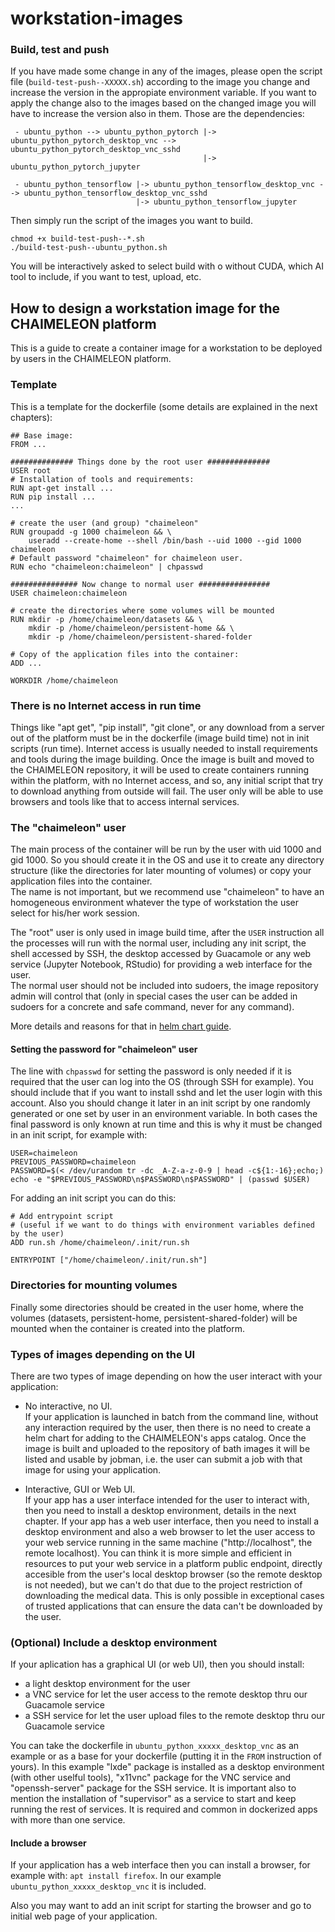# workstation-images

### Build, test and push
If you have made some change in any of the images, please open the script file (`build-test-push--XXXXX.sh`) according to the image you change and increase the version in the appropiate environment variable.
If you want to apply the change also to the images based on the changed image you will have to increase the version also in them.
Those are the dependencies:
```
 - ubuntu_python --> ubuntu_python_pytorch |-> ubuntu_python_pytorch_desktop_vnc --> ubuntu_python_pytorch_desktop_vnc_sshd
                                           |-> ubuntu_python_pytorch_jupyter
 
 - ubuntu_python_tensorflow |-> ubuntu_python_tensorflow_desktop_vnc --> ubuntu_python_tensorflow_desktop_vnc_sshd
                            |-> ubuntu_python_tensorflow_jupyter
```
Then simply run the script of the images you want to build.
```
chmod +x build-test-push--*.sh
./build-test-push--ubuntu_python.sh
```
You will be interactively asked to select build with o without CUDA, which AI tool to include, if you want to test, upload, etc.


## How to design a workstation image for the CHAIMELEON platform
This is a guide to create a container image for a workstation to be deployed by users in the CHAIMELEON platform.

### Template
This is a template for the dockerfile (some details are explained in the next chapters):
```
## Base image:
FROM ...

############## Things done by the root user ##############
USER root
# Installation of tools and requirements:
RUN apt-get install ...
RUN pip install ...
...

# create the user (and group) "chaimeleon"
RUN groupadd -g 1000 chaimeleon && \
    useradd --create-home --shell /bin/bash --uid 1000 --gid 1000 chaimeleon 
# Default password "chaimeleon" for chaimeleon user. 
RUN echo "chaimeleon:chaimeleon" | chpasswd

############### Now change to normal user ################
USER chaimeleon:chaimeleon

# create the directories where some volumes will be mounted
RUN mkdir -p /home/chaimeleon/datasets && \
    mkdir -p /home/chaimeleon/persistent-home && \
    mkdir -p /home/chaimeleon/persistent-shared-folder
    
# Copy of the application files into the container:
ADD ...

WORKDIR /home/chaimeleon
```

### There is no Internet access in run time
Things like "apt get", "pip install", "git clone", or any download from a server out of the platform must be in the dockerfile (image build time) not in init scripts (run time). 
Internet access is usually needed to install requirements and tools during the image building. 
Once the image is built and moved to the CHAIMELEON repository, it will be used to create containers running within the platform, with no Internet access, 
and so, any initial script that try to download anything from outside will fail. 
The user only will be able to use browsers and tools like that to access internal services.

### The "chaimeleon" user 
The main process of the container will be run by the user with uid 1000 and gid 1000. 
So you should create it in the OS and use it to create any directory structure (like the directories for later mounting of volumes) 
or copy your application files into the container.  
The name is not important, but we recommend use "chaimeleon" to have an homogeneous environment whatever the type of workstation the user select for his/her work session.

The "root" user is only used in image build time, 
after the `USER` instruction all the processes will run with the normal user, including any init script, the shell accessed by SSH, 
the desktop accessed by Guacamole or any web service (Jupyter Notebook, RStudio) for providing a web interface for the user.  
The normal user should not be included into sudoers, the image repository admin will control that 
(only in special cases the user can be added in sudoers for a concrete and safe command, never for any command).

More details and reasons for that in [helm chart guide](https://github.com/chaimeleon-eu/helm-chart-common).

#### Setting the password for "chaimeleon" user
The line with `chpasswd` for setting the password is only needed if it is required that the user can log into the OS (through SSH for example).
You should include that if you want to install sshd and let the user login with this account.
Also you should change it later in an init script by one randomly generated or one set by user in an environment variable. 
In both cases the final password is only known at run time and this is why it must be changed in an init script, for example with:  
``` 
USER=chaimeleon
PREVIOUS_PASSWORD=chaimeleon
PASSWORD=$(< /dev/urandom tr -dc _A-Z-a-z-0-9 | head -c${1:-16};echo;)
echo -e "$PREVIOUS_PASSWORD\n$PASSWORD\n$PASSWORD" | (passwd $USER)
```

For adding an init script you can do this: 
```
# Add entrypoint script
# (useful if we want to do things with environment variables defined by the user)
ADD run.sh /home/chaimeleon/.init/run.sh

ENTRYPOINT ["/home/chaimeleon/.init/run.sh"]
```

### Directories for mounting volumes
Finally some directories should be created in the user home, where the volumes (datasets, persistent-home, persistent-shared-folder) 
will be mounted when the container is created into the platform.

### Types of images depending on the UI
There are two types of image depending on how the user interact with your application:

 - No interactive, no UI.  
   If your application is launched in batch from the command line, without any interaction required by the user, 
   then there is no need to create a helm chart for adding to the CHAIMELEON's apps catalog. 
   Once the image is built and uploaded to the repository of bath images it will be listed and usable by jobman, 
   i.e. the user can submit a job with that image for using your application.
   
 - Interactive, GUI or Web UI.  
   If your app has a user interface intended for the user to interact with, then you need to install a desktop environment, details in the next chapter.
   If your app has a web user interface, then you need to install a desktop environment and also a web browser 
   to let the user access to your web service running in the same machine ("http://localhost", the remote localhost).
   You can think it is more simple and efficient in resources to put your web service in a platform public endpoint, 
   directly accesible from the user's local desktop browser (so the remote desktop is not needed), 
   but we can't do that due to the project restriction of downloading the medical data. 
   This is only possible in exceptional cases of trusted applications that can ensure the data can't be downloaded by the user.

### (Optional) Include a desktop environment

If your aplication has a graphical UI (or web UI), then you should install:
 - a light desktop environment for the user 
 - a VNC service for let the user access to the remote desktop thru our Guacamole service
 - a SSH service for let the user upload files to the remote desktop thru our Guacamole service
 
You can take the dockerfile in `ubuntu_python_xxxxx_desktop_vnc` as an example or as a base for your dockerfile (putting it in the `FROM` instruction of yours).
In this example "lxde" package is installed as a desktop environment (with other uselful tools), "x11vnc" package for the VNC service
and "openssh-server" package for the SSH service.
It is important also to mention the installation of "supervisor" as a service to start and keep running the rest of services. 
It is required and common in dockerized apps with more than one service.
  
#### Include a browser 
If your application has a web interface then you can install a browser, for example with: ``` apt install firefox ```.
In our example `ubuntu_python_xxxxx_desktop_vnc` it is included.

Also you may want to add an init script for starting the browser and go to initial web page of your application.

